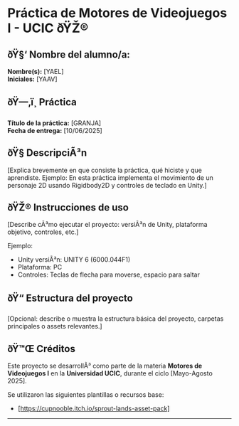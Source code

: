 # Práctica de Motores de Videojuegos I - UCIC ðŸŽ®

## ðŸ§‘ Nombre del alumno/a:
**Nombre(s):** [YAEL]  
**Iniciales:** [YAAV]

## ðŸ—‚ï¸ Práctica #
**Título de la práctica:** [GRANJA]  
**Fecha de entrega:** [10/06/2025]

## ðŸ§  DescripciÃ³n
[Explica brevemente en que consiste la práctica, qué hiciste y que aprendiste. Ejemplo: En esta práctica implementa el movimiento de un personaje 2D usando Rigidbody2D y controles de teclado en Unity.]

## ðŸŽ® Instrucciones de uso
[Describe cÃ³mo ejecutar el proyecto: versiÃ³n de Unity, plataforma objetivo, controles, etc.]

Ejemplo:
- Unity versiÃ³n: UNITY 6 (6000.044F1)
- Plataforma: PC
- Controles: Teclas de flecha para moverse, espacio para saltar

## ðŸ“ Estructura del proyecto
[Opcional: describe o muestra la estructura básica del proyecto, carpetas principales o assets relevantes.]

## ðŸ™Œ Créditos
Este proyecto se desarrollÃ³ como parte de la materia **Motores de Videojuegos I** en la **Universidad UCIC**, durante el ciclo [Mayo-Agosto 2025].

Se utilizaron las siguientes plantillas o recursos base:
- [https://cupnooble.itch.io/sprout-lands-asset-pack]


---

